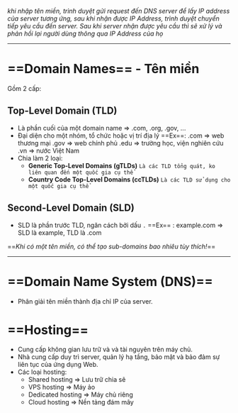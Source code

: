  *khi nhập tên miền, trình duyệt gửi request đến DNS server để lấy IP address của server tương ứng, sau khi nhận được IP Address, trình duyệt chuyển tiếp yêu cầu đến server. Sau khi server nhận được yêu cầu thì sẽ xử lý và phản hồi lại người dùng thông qua IP Address của họ*



---

# ==Domain Names== - Tên miền

Gồm 2 cấp:
## **Top-Level Domain (TLD)**

 - Là phần cuối của một domain name => .com, .org, .gov, ...
 - Đại diện cho một nhóm, tổ chức hoặc vị trí địa lý 
		==Ex==:
		.com => web thương mại
		.gov => web chính phủ
		.edu => trường học, viện nghiên cứu
		.vn => nước Việt Nam
- Chia làm 2 loại:
	- **Generic Top-Level Domains (gTLDs)**
	      `Là các TLD tổng quát, ko liên quan đến một quốc gia cụ thể`
	- **Country Code Top-Level Domains (ccTLDs)**
		`Là các TLD sử dụng cho một quốc gia cụ thể`

## **Second-Level Domain (SLD)**

- SLD là phần trước TLD, ngăn cách bởi dấu `.`
   ==Ex== :
     example.com => SLD là example, TLD là .com

==*Khi có một tên miền, có thể tạo sub-domains bao nhiêu tùy thích!*==

---

# ==Domain Name System (DNS)==

- Phân giải tên miền thành địa chỉ IP của server.


# ==Hosting== 

- Cung cấp không gian lưu trữ và và tài nguyên trên máy chủ.
- Nhà cung cấp duy trì server, quản lý hạ tầng, bảo mật và bảo đảm sự liên tục của ứng dụng Web.
- Các loại hosting: 
	- Shared hosting => Lưu trữ chia sẽ
	- VPS hosting => Máy ảo
	- Dedicated hosting => Máy chủ riêng
	- Cloud hosting => Nền tảng đám mây
	
